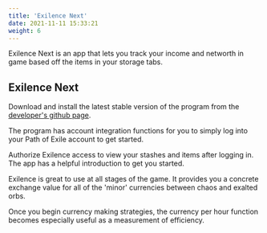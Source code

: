 ```yaml
---
title: 'Exilence Next'
date: 2021-11-11 15:33:21
weight: 6
---
```


Exilence Next is an app that lets you track your income and networth in game based off the items in your storage tabs.

## Exilence Next

Download and install the latest stable version of the program from the [developer's github page](https://github.com/viktorgullmark/exilence-next/releases/latest).

The program has account integration functions for you to simply log into your Path of Exile account to get started.

Authorize Exilence access to view your stashes and items after logging in.
The app has a helpful introduction to get you started.

Exilence is great to use at all stages of the game. It provides you a concrete exchange value for all of the 'minor' currencies between chaos and exalted orbs.

Once you begin currency making strategies, the currency per hour function becomes especially useful as a measurement of efficiency.
